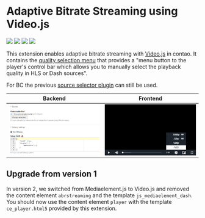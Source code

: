 # Adaptive Bitrate Streaming using Video.js

[![](https://img.shields.io/packagist/v/postyou/contao-abr-streaming-bundle.svg)](https://packagist.org/packages/postyou/contao-abr-streaming-bundle)
[![](https://img.shields.io/badge/video.js-v8.21.0-blue.svg)](https://github.com/videojs/video.js/releases)
[![](https://img.shields.io/packagist/l/postyou/contao-abr-streaming-bundle.svg)](https://packagist.org/packages/postyou/contao-abr-streaming-bundle)
[![](https://img.shields.io/packagist/dt/postyou/contao-abr-streaming-bundle.svg)](https://packagist.org/packages/postyou/contao-abr-streaming-bundle)

This extension enables adaptive bitrate streaming with [Video.js](https://github.com/videojs/video.js) in contao. It contains the [quality selection menu](https://github.com/videojs/videojs-contrib-quality-menu) that provides a "menu button to the player's control bar which allows you to manually select the playback quality in HLS or Dash sources".

For BC the previous [source selector plugin](https://github.com/FreeTubeApp/videojs-http-source-selector) can still be used.

| Backend                                               | Frontend                                                            |
| ----------------------------------------------------- | ------------------------------------------------------------------- |
| ![Backend Fields Screenshot](docs/backend-fields.png) | ![Source Selection Screenshot](docs/source-selector-screenshot.png) |

## Upgrade from version 1

In version 2, we switched from Mediaelement.js to Video.js and removed the content element `abrstreaming` and the template `js_mediaelement_dash`. You should now use the content element `player` with the template `ce_player.html5` provided by this extension.
